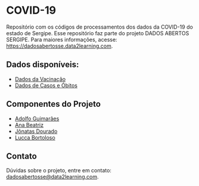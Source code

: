 # COVID-19

Repositório com os códigos de processamentos dos dados da COVID-19 do estado de Sergipe. Esse repositório faz parte do projeto DADOS ABERTOS SERGIPE. Para maiores informações, acesse: https://dadosabertosse.data2learning.com.

## Dados disponíveis: 

* [Dados da Vacinação](br-se-covid19-vacinacao/)
* [Dados de Casos e Óbitos](br-se-covid19-casos-obitos/)


## Componentes do Projeto

* [Adolfo Guimarães](https://github.com/adolfoguimaraes)
* [Ana Beatriz](https://github.com/AnaBeatriz-Carvalho)
* [Jônatas Dourado](https://github.com/JonatasDPorto)
* [Lucca Bortoloso](https://github.com/LuccaBortoloso)


## Contato

Dúvidas sobre o projeto, entre em contato: [dadosabertosse@data2learning.com](mailto:dadosabertosse@data2learning.com).